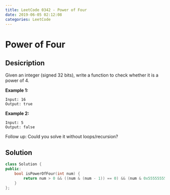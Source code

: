 ```yaml
---
title: LeetCode 0342 - Power of Four
date: 2019-06-05 02:12:08
categories: LeetCode
---
```

# Power of Four

<!--more-->

## Desicription

Given an integer (signed 32 bits), write a function to check whether it is a power of 4.

**Example 1:**

```
Input: 16
Output: true
```

**Example 2:**

```
Input: 5
Output: false
```

Follow up: Could you solve it without loops/recursion?

## Solution

```cpp
class Solution {
public:
    bool isPowerOfFour(int num) {
        return num > 0 && ((num & (num - 1)) == 0) && (num & 0x55555555) != 0;
    }
};
```
